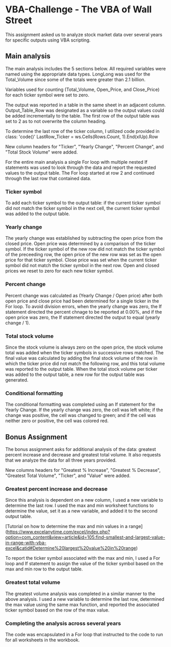 # VBA-Challenge - The VBA of Wall Street #

This assignment asked us to analyze stock market data over several years for specific outputs using VBA scripting. 

## Main analysis ##

The main analysis includes the 5 sections below. All required variables were named using the appropriate data types. LongLong was used for the Total_Volume since some of the totals were greater than 2.1 billion. 

Variables used for counting (Total_Volume, Open_Price, and Close_Price) for each ticker symbol were set to zero. 

The output was reported in a table in the same sheet in an adjacent column. Output_Table_Row was designated as a variable so the output values could be added incrementally to the table. The first row of the output table was set to 2 as to not overwrite the column heading. 

To determine the last row of the ticker column, I utilized code provided in class:
'code()'
  LastRow_Ticker = ws.Cells(Rows.Count, 1).End(xlUp).Row
  
New column headers for "Ticker", "Yearly Change", "Percent Change", and "Total Stock Volume" were added.

For the entire main analysis a single For loop with multiple nested If statements was used to look through the data and report the requested values to the output table. The For loop started at row 2 and continued through the last row that contained data. 

### Ticker symbol ###

To add each ticker symbol to the output table: if the current ticker symbol did not match the ticker symbol in the next cell, the current ticker symbol was added to the output table. 

### Yearly change ###

The yearly change was established by subtracting the open price from the closed price. Open price was determined by a comparison of the ticker symbol. If the ticker symbol of the new row did not match the ticker symbol of the preceeding row, the open price of the new row was set as the open price for that ticker symbol. Close price was set when the current ticker symbol did not match the ticker symbol in the next row. Open and closed prices we reset to zero for each new ticker symbol.  

### Percent change ###

Percent change was calculated as (Yearly Change / Open price) after both open price and close price had been determined for a single ticker in the For loop. To avoid division errors, when the yearly change was zero, the If statement directed the percent chnage to be reported at 0.00%, and if the open price was zero, the If statement directed the output to equal (yearly change / 1).

### Total stock volume ###

Since the stock volume is always zero on the open price, the stock volume total was added when the ticker symbols in successive rows matched. The final value was calculated by adding the final stock volume of the row in which the ticker price did not match the following row, and this total volume was reported to the output table. When the total stock volume per ticker was added to the output table, a new row for the output table was generated. 

### Conditional formatting ###

The conditional formatting was completed using an If statement for the Yearly Change. If the yearly change was zero, the cell was left white; if the change was positive, the cell was changed to green; and if the cell was neither zero or positive, the cell was colored red.   

## Bonus Assignment ##

The bonus assignment asks for additional analysis of the data: greatest percent increase and decrease and greatest total volume. It also requests that we analyze the data for all three years provided.  

New columns headers for "Greatest % Increase", "Greatest % Decrease", "Greatest Total Volume", "Ticker", and "Value" were added.

### Greatest percent increase and decrease ###

Since this analysis is dependent on a new column, I used a new variable to determine the last row. I used the max and min worksheet functions to determine the value, set it as a new variable, and added it to the second output table. 

[Tutorial on how to determine the max and min values in a range] (https://www.excelanytime.com/excel/index.php?option=com_content&view=article&id=105:find-smallest-and-largest-value-in-range-with-vba-excel&catid#Determine%20largest%20value%20in%20range)

To report the ticker symbol associated with the max and min, I used a For loop and If statement to assign the value of the ticker symbol based on the max and min row to the output table. 

### Greatest total volume ###

The greatest volume analysis was completed in a similar manner to the above analysis. I used a new variable to determine the last row, determined the max value using the same max function, and reported the associated ticker symbol based on the row of the max value. 

### Completing the analysis across several years ###

The code was encapsulated in a For loop that instructed to the code to run for all worksheets in the workbook. 
